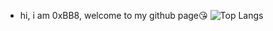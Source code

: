 - hi, i am 0xBB8, welcome to my github page😘
![Top Langs](https://github-readme-stats.vercel.app/api/top-langs/?username=threekb)
<!---
threekb/threekb is a ✨ special ✨ repository because its `README.md` (this file) appears on your GitHub profile.
You can click the Preview link to take a look at your changes.
--->
